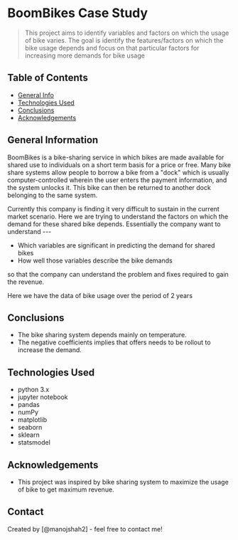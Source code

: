 # BoomBikes Case Study
> This project aims to identify variables and factors on which the usage of bike varies. The goal is identify the features/factors on which the bike usage depends and focus on that particular factors for increasing more demands for bike usage



## Table of Contents
* [General Info](#general-information)
* [Technologies Used](#technologies-used)
* [Conclusions](#conclusions)
* [Acknowledgements](#acknowledgements)

<!-- You can include any other section that is pertinent to your problem -->

## General Information
BoomBikes is a bike-sharing service in which bikes are made available for shared use to individuals on a short term basis for a price or free. Many bike share systems allow people to borrow a bike from a "dock" which is usually computer-controlled wherein the user enters the payment information, and the system unlocks it. This bike can then be returned to another dock belonging to the same system.

Currently this company is finding it very difficult to sustain in the current market scenario. Here we are trying to understand the factors on which the demand for these shared bike depends. Essentially the company want to understand ---
- Which variables are significant in predicting the demand for shared bikes
- How well those variables describe the bike demands

so that the company can understand the problem and fixes required to gain the revenue.

Here we have the data of bike usage over the period of 2 years

<!-- You don't have to answer all the questions - just the ones relevant to your project. -->

## Conclusions
- The bike sharing system depends mainly on temperature.
- The negative coefficients implies that offers needs to be rollout to increase the demand.

<!-- You don't have to answer all the questions - just the ones relevant to your project. -->

## Technologies Used
- python 3.x
- jupyter notebook
- pandas
- numPy
- matplotlib
- seaborn
- sklearn
- statsmodel

<!-- As the libraries versions keep on changing, it is recommended to mention the version of library used in this project -->

## Acknowledgements
- This project was inspired by bike sharing system to maximize the usage of bike to get maximum revenue.

## Contact
Created by [@manojshah2] - feel free to contact me!


<!-- Optional -->
<!-- ## License -->
<!-- This project is open source and available under the [... License](). -->

<!-- You don't have to include all sections - just the one's relevant to your project -->